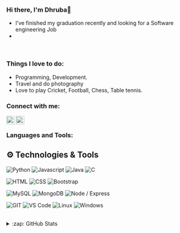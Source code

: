<!-- ## I'm a Husband, Father, Developer, and Teacher!! -->

### Hi there, I'm Dhruba👋
- I’ve finished my graduation recently and looking for a Software engineering Job
- 
<br />

### Things I love to do:
- Programming, Development.
- Travel and do photography
- Love to play Cricket, Football, Chess, Table tennis.

### Connect with me:

[<img align="left" alt="codeSTACKr | LinkedIn" width="22px" src="https://cdn.jsdelivr.net/npm/simple-icons@v3/icons/linkedin.svg" />][linkedin]
[<img align="left" alt="codeSTACKr | Instagram" width="22px" src="https://cdn.jsdelivr.net/npm/simple-icons@v3/icons/instagram.svg" />][instagram]

<br />

### Languages and Tools:
## ⚙️ Technologies & Tools
![Python](https://img.shields.io/badge/python-%3776AB.svg?style=for-the-badge&logo=python&logoColor=white&color=3776AB)
![Javascript](https://img.shields.io/badge/javscript-%F7DF1E.svg?style=for-the-badge&logo=javascript&logoColor=black&color=F7DF1E)
![Java](https://img.shields.io/badge/java-%7396.svg?style=for-the-badge&logo=java&logoColor=white&color=007396)
![C](https://img.shields.io/badge/c-%3776AB.svg?style=for-the-badge&logo=c&logoColor=white&color=A8B9CC)

![HTML](https://img.shields.io/badge/html5-%3776AB.svg?style=for-the-badge&logo=html5&logoColor=white&color=E34F26)
![CSS](https://img.shields.io/badge/css3-%1572B6.svg?style=for-the-badge&logo=css3&logoColor=white&color=1572B6)
![Bootstrap](https://img.shields.io/badge/bootstrap-%3776AB.svg?style=for-the-badge&logo=bootstrap&logoColor=white&color=563D7C)


![MySQL](https://img.shields.io/badge/mysql-%4479A1.svg?style=for-the-badge&logo=mysql&logoColor=white&color=4479A1)
![MongoDB](https://img.shields.io/badge/MongoDB-47A248.svg?style=for-the-badge&logo=mongodb&logoColor=white&color=F7931E)
![Node / Express](https://img.shields.io/badge/Node.js-339933.svg?style=for-the-badge&logo=node&logoColor=white&color=563D7C)


![GIT](https://img.shields.io/badge/git-%3776AB.svg?style=for-the-badge&logo=git&logoColor=white&color=F05032)
![VS Code](https://img.shields.io/badge/VS%20Code-007ACC.svg?style=for-the-badge&logo=visual%20studio%20code&logoColor=white&color=007ACC)
![Linux](https://img.shields.io/badge/linux-%FCC624.svg?style=for-the-badge&logo=linux&logoColor=black&color=FCC624)
![Windows](https://img.shields.io/badge/Windows-0078D6.svg?style=for-the-badge&logo=windows&logoColor=black&color=0078D6)
<br />
<br />



</details>

<details>
  <summary>:zap: GitHub Stats</summary>

  <img align="left" alt="Dhruba's GitHub Stats" src="https://github-readme-stats.codestackr.vercel.app/api?username=dhruba59&show_icons=true&hide_border=true" />

</details>

[instagram]: https://instagram.com/_d_h_r_u_b_a_/
[linkedin]: https://www.linkedin.com/in/dhruba59/

